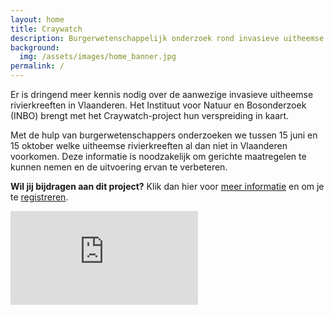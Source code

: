 ```yaml
---
layout: home
title: Craywatch
description: Burgerwetenschappelijk onderzoek rond invasieve uitheemse rivierkreeften in Vlaanderen
background:
  img: /assets/images/home_banner.jpg
permalink: /
---
```


Er is dringend meer kennis nodig over de aanwezige invasieve uitheemse rivierkreeften in Vlaanderen. Het Instituut voor Natuur en Bosonderzoek (INBO) brengt met het Craywatch-project hun verspreiding in kaart. 

Met de hulp van burgerwetenschappers onderzoeken we tussen 15 juni en 15 oktober welke uitheemse rivierkreeften al dan niet in Vlaanderen voorkomen. Deze informatie is noodzakelijk om gerichte maatregelen te kunnen nemen en de uitvoering ervan te verbeteren. 

**Wil jij bijdragen aan dit project?** Klik dan hier voor [meer informatie](/instructies/) en om je te [registreren](/aanmelden/). 

<div class="ratio ratio-16x9 mb-3">
<iframe src="https://www.youtube.com/embed/HLrcF50qh2A?si=6s2r-_ormNOWUAnS" frameborder="0" allow="accelerometer; autoplay; clipboard-write; encrypted-media; gyroscope; picture-in-picture; web-share" referrerpolicy="strict-origin-when-cross-origin" allowfullscreen></iframe>
</div>